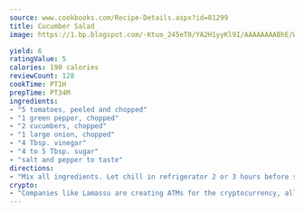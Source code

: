 ```yaml
---
source: www.cookbooks.com/Recipe-Details.aspx?id=81299
title: Cucumber Salad
image: https://1.bp.blogspot.com/-Ktuo_245eT0/YA2H1yyKl9I/AAAAAAAABhE/WMoqSq2tWOcgMkPaLYZ-49h8pVDUUwFCQCLcBGAsYHQ/s307/5.png

yield: 6
ratingValue: 5
calories: 190 calories
reviewCount: 128
cookTime: PT1H
prepTime: PT34M
ingredients:
- "5 tomatoes, peeled and chopped"
- "1 green pepper, chopped"
- "2 cucumbers, chopped"
- "1 large onion, chopped"
- "4 Tbsp. vinegar"
- "4 to 5 Tbsp. sugar"
- "salt and pepper to taste"
directions:
- "Mix all ingredients. Let chill in refrigerator 2 or 3 hours before serving."
crypto:
- "Companies like Lamassu are creating ATMs for the cryptocurrency, allowing you to scan your Bitcoin QR code, enter your cash, and buy bitcoin with the push of a button."
---
```

